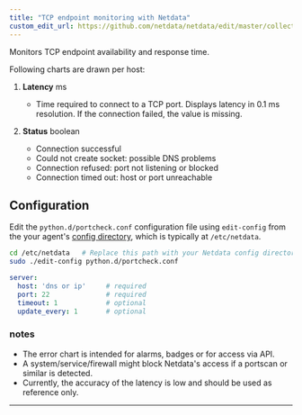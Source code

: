 ```yaml
---
title: "TCP endpoint monitoring with Netdata"
custom_edit_url: https://github.com/netdata/netdata/edit/master/collectors/python.d.plugin/portcheck/README.md
---
```




Monitors TCP endpoint availability and response time.

Following charts are drawn per host:

1.  **Latency** ms

    -   Time required to connect to a TCP port.
    Displays latency in 0.1 ms resolution. If the connection failed, the value is missing.

2.  **Status** boolean

    -   Connection successful
    -   Could not create socket: possible DNS problems
    -   Connection refused: port not listening or blocked
    -   Connection timed out: host or port unreachable

## Configuration

Edit the `python.d/portcheck.conf` configuration file using `edit-config` from the your agent's [config
directory](/docs/agent/step-by-step/step-04#find-your-netdataconf-file), which is typically at `/etc/netdata`.

```bash
cd /etc/netdata   # Replace this path with your Netdata config directory, if different
sudo ./edit-config python.d/portcheck.conf
```

```yaml
server:
  host: 'dns or ip'     # required
  port: 22              # required
  timeout: 1            # optional
  update_every: 1       # optional
```

### notes

-   The error chart is intended for alarms, badges or for access via API.
-   A system/service/firewall might block Netdata's access if a portscan or
    similar is detected.
-   Currently, the accuracy of the latency is low and should be used as reference only.

---


